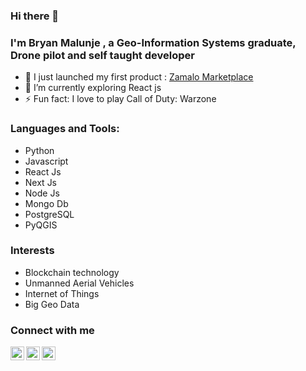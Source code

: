 ### Hi there 👋


### I'm Bryan Malunje , a Geo-Information Systems graduate, Drone pilot and self taught developer

- 🔭 I just launched my first product : [Zamalo Marketplace](http://www.zamalomarket-mw.com)
- 🌱 I’m currently exploring React js
- ⚡ Fun fact: I love to play Call of Duty: Warzone

### Languages and Tools:
 * Python
 * Javascript
 * React Js
 * Next Js
 * Node Js
 * Mongo Db
 * PostgreSQL
 * PyQGIS


### Interests
  * Blockchain technology
  * Unmanned Aerial Vehicles
  * Internet of Things
  * Big Geo Data

### Connect with me
  [<img align="left" alt="codeSTACKr | Twitter" width="22px" src="https://cdn.jsdelivr.net/npm/simple-icons@v3/icons/twitter.svg" />](https://twitter.com/attic_bryan)
  [<img align="left" alt="codeSTACKr | LinkedIn" width="22px" src="https://cdn.jsdelivr.net/npm/simple-icons@v3/icons/linkedin.svg" />](https://www.linkedin.com/in/bryan-malunje-0177b819a)
  [<img align="left" alt="codeSTACKr | Instagram" width="22px" src="https://cdn.jsdelivr.net/npm/simple-icons@v3/icons/instagram.svg" />](https://www.instagram.com/cacti_nutts/)
  
